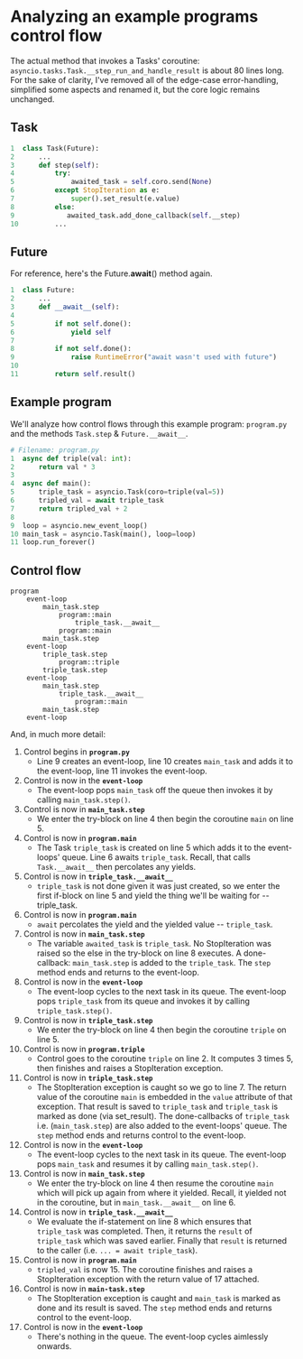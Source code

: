 # Analyzing an example programs control flow

The actual method that invokes a Tasks' coroutine: `asyncio.tasks.Task.__step_run_and_handle_result` is about 80 lines long. For the sake of clarity, I've removed all of the edge-case error-handling, simplified some aspects and renamed it, but the core logic remains unchanged.

## Task

```python
1  class Task(Future):
2      ...
3      def step(self):
4          try:
5              awaited_task = self.coro.send(None)
6          except StopIteration as e:
7              super().set_result(e.value)
8          else:
9             awaited_task.add_done_callback(self.__step)
10         ...
```

## Future

For reference, here's the Future.__await__() method again.
```python
1  class Future:
2      ...    
3      def __await__(self):
4      
5          if not self.done():
6              yield self
7        
8          if not self.done():
9              raise RuntimeError("await wasn't used with future")
10        
11         return self.result()
```

## Example program 
We'll analyze how control flows through this example program: `program.py` and the methods `Task.step` & `Future.__await__`.

```python
# Filename: program.py
1  async def triple(val: int):
2      return val * 3
3
4  async def main():
5      triple_task = asyncio.Task(coro=triple(val=5))
6      tripled_val = await triple_task
7      return tripled_val + 2
8
9  loop = asyncio.new_event_loop()
10 main_task = asyncio.Task(main(), loop=loop)
11 loop.run_forever()
```

## Control flow

```
program
    event-loop
        main_task.step
            program::main
                triple_task.__await__
            program::main
        main_task.step
    event-loop
        triple_task.step
            program::triple
        triple_task.step
    event-loop
        main_task.step
            triple_task.__await__
                program::main
        main_task.step
    event-loop
```

And, in much more detail:

1. Control begins in **`program.py`** 
    * Line 9 creates an event-loop, line 10 creates `main_task` and adds it to the event-loop, line 11 invokes the event-loop. 
1. Control is now in the **`event-loop`**
    * The event-loop pops `main_task` off the queue then invokes it by calling `main_task.step()`. 
1. Control is now in **`main_task.step`**
    * We enter the try-block on line 4 then begin the coroutine `main` on line 5. 
1. Control is now in **`program.main`**
    * The Task `triple_task` is created on line 5 which adds it to the event-loops' queue. Line 6 awaits `triple_task`. Recall, that calls `Task.__await__` then percolates any yields.
1. Control is now in **`triple_task.__await__`**
    * `triple_task` is not done given it was just created, so we enter the first if-block on line 5 and yield the thing we'll
    be waiting for -- triple_task.
1. Control is now in **`program.main`**
    * `await` percolates the yield and the yielded value -- `triple_task`.
1. Control is now in **`main_task.step`**
    * The variable `awaited_task` is `triple_task`. No StopIteration was raised so the else in the try-block on line 8 executes. A done-callback: `main_task.step` is added to the `triple_task`. The `step` method ends and returns to the event-loop.
1. Control is now in the **`event-loop`**
    * The event-loop cycles to the next task in its queue. The event-loop pops `triple_task` from its queue and invokes it by calling `triple_task.step()`.
1. Control is now in **`triple_task.step`**
    * We enter the try-block on line 4 then begin the coroutine `triple` on line 5. 
1. Control is now in **`program.triple`**
    * Control goes to the coroutine `triple` on line 2. It computes 3 times 5, then finishes and raises a StopIteration exception.
1. Control is now in **`triple_task.step`**
    * The StopIteration exception is caught so we go to line 7. The return value of the coroutine `main` is embedded in the `value` attribute of that exception. That result is saved to `triple_task` and `triple_task` is marked as done (via set_result). The done-callbacks of `triple_task` i.e. (`main_task.step`) are also added to the event-loops' queue. The `step` method ends and returns control to the event-loop.
1. Control is now in the **`event-loop`**
    * The event-loop cycles to the next task in its queue. The event-loop pops `main_task` and resumes it by calling `main_task.step()`.
1. Control is now in **`main_task.step`**
    * We enter the try-block on line 4 then resume the coroutine `main` which will pick up again from where it yielded. Recall,
    it yielded not in the coroutine, but in `main_task.__await__` on line 6.
1. Control is now in **`triple_task.__await__`**
    * We evaluate the if-statement on line 8 which ensures that `triple_task` was completed. Then, it returns the `result` of `triple_task` which was saved earlier. Finally that `result`
    is returned to the caller (i.e. `... = await triple_task`).
1. Control is now in **`program.main`** 
    * `tripled_val` is now 15. The coroutine finishes and raises a StopIteration exception with the return value of 17 attached.
1. Control is now in **`main-task.step`** 
    * The StopIteration exception is caught and `main_task` is marked as done and its result is saved. The `step` method ends and returns control to the event-loop.
1. Control is now in the **`event-loop`** 
    * There's nothing in the queue. The event-loop cycles aimlessly onwards.


